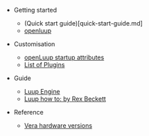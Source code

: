 - Getting started

  - (Quick start guide)[quick-start-guide.md]
  - [openluup](openluup.md)

- Customisation

  - [openLuup startup attributes](openLuup-startup-code.md)
  - [List of Plugins](plugins-list.md)

- Guide

  - [Luup Engine](luup-engine.md)
  - [Luup how to: by Rex Beckett](rex-beckett-posts.md)

- Reference
  - [Vera hardware versions](vera-versions.md)

